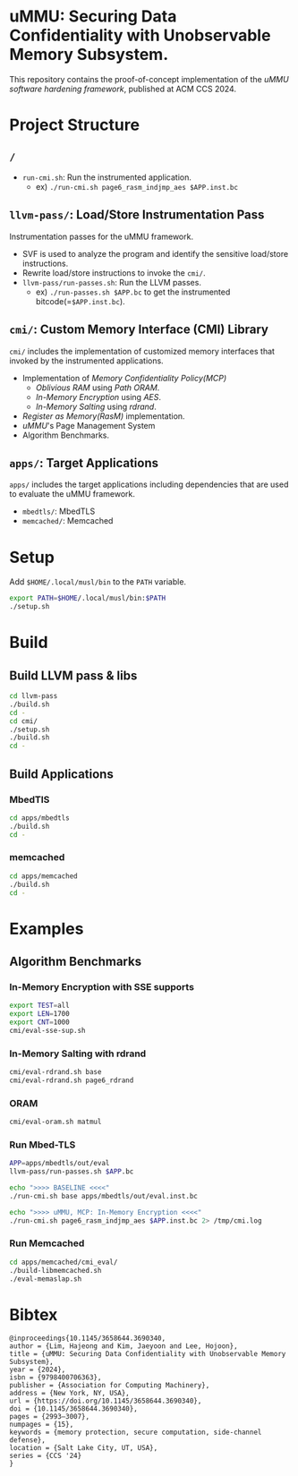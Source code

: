 # uMMU: Securing Data Confidentiality with Unobservable Memory Subsystem.

This repository contains the proof-of-concept implementation of the *uMMU software hardening framework*, published at ACM CCS 2024.

# Project Structure
## `/`
- `run-cmi.sh`: Run the instrumented application.
    - ex) `./run-cmi.sh page6_rasm_indjmp_aes $APP.inst.bc`
## `llvm-pass/`: Load/Store Instrumentation Pass
Instrumentation passes for the uMMU framework.
- SVF is used to analyze the program and identify the sensitive load/store instructions.
- Rewrite load/store instructions to invoke the `cmi/`.
- `llvm-pass/run-passes.sh`: Run the LLVM passes.
    - ex) `./run-passes.sh $APP.bc` to get the instrumented bitcode(=`$APP.inst.bc`).

## `cmi/`: Custom Memory Interface (CMI) Library
`cmi/` includes the implementation of customized memory interfaces that invoked by the instrumented applications.

- Implementation of *Memory Confidentiality Policy(MCP)*
    - *Oblivious RAM* using *Path ORAM*.
    - *In-Memory Encryption* using *AES*.
    - *In-Memory Salting* using *rdrand*.
- *Register as Memory(RasM)* implementation.
- *uMMU*'s Page Management System
- Algorithm Benchmarks.

## `apps/`: Target Applications
`apps/` includes the target applications including dependencies that are used to evaluate the uMMU framework.

- `mbedtls/`: MbedTLS
- `memcached/`: Memcached


# Setup
Add `$HOME/.local/musl/bin` to the `PATH` variable.

```bash
export PATH=$HOME/.local/musl/bin:$PATH
./setup.sh
```

# Build

## Build LLVM pass & libs
```bash
cd llvm-pass
./build.sh
cd -
cd cmi/
./setup.sh
./build.sh
cd -
```

## Build Applications
### MbedTlS
```bash
cd apps/mbedtls
./build.sh
cd -
```

### memcached
```bash
cd apps/memcached
./build.sh
cd -
```


# Examples

## Algorithm Benchmarks

### In-Memory Encryption with SSE supports

```bash
export TEST=all
export LEN=1700
export CNT=1000
cmi/eval-sse-sup.sh
```

### In-Memory Salting with rdrand

```bash
cmi/eval-rdrand.sh base
cmi/eval-rdrand.sh page6_rdrand
```

### ORAM

```bash
cmi/eval-oram.sh matmul
```


### Run Mbed-TLS

```bash
APP=apps/mbedtls/out/eval
llvm-pass/run-passes.sh $APP.bc

echo ">>>> BASELINE <<<<"
./run-cmi.sh base apps/mbedtls/out/eval.inst.bc

echo ">>>> uMMU, MCP: In-Memory Encryption <<<<"
./run-cmi.sh page6_rasm_indjmp_aes $APP.inst.bc 2> /tmp/cmi.log
```

### Run Memcached

```bash
cd apps/memcached/cmi_eval/
./build-libmemcached.sh
./eval-memaslap.sh
```

# Bibtex
```
@inproceedings{10.1145/3658644.3690340,
author = {Lim, Hajeong and Kim, Jaeyoon and Lee, Hojoon},
title = {uMMU: Securing Data Confidentiality with Unobservable Memory Subsystem},
year = {2024},
isbn = {9798400706363},
publisher = {Association for Computing Machinery},
address = {New York, NY, USA},
url = {https://doi.org/10.1145/3658644.3690340},
doi = {10.1145/3658644.3690340},
pages = {2993–3007},
numpages = {15},
keywords = {memory protection, secure computation, side-channel defense},
location = {Salt Lake City, UT, USA},
series = {CCS '24}
}
```
